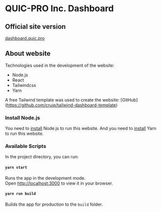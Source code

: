 # QUIC-PRO Inc. Dashboard

## Official site version
[dashboard.quic.pro](https://dashboard.quic.pro/)

## About website

Technologies used in the development of the website:
- Node.js
- React
- Tailwindcss
- Yarn

A free Tailwind template was used to create the website:
[GitHub] (https://github.com/cruip/tailwind-dashboard-template)

### Install Node.js
You need to [install](https://nodejs.org/en/) Node.js to run this website.
And you need to [install](https://yarnpkg.com/getting-started/install) Yarn to run this website.

### Available Scripts

In the project directory, you can run:

#### `yarn start`

Runs the app in the development mode.\
Open [http://localhost:3000](http://localhost:3000) to view it in your browser.

#### `yarn run build`

Builds the app for production to the `build` folder.
